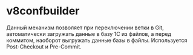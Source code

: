 # v8confbuilder
Данный механизм позволяет при переключении ветки в Git, автоматически загружать данные в базу 1С из файлов, а перед коммитом, наоборот выгружать данные базы в файлы. Используется Post-Checkout и Pre-Commit.
